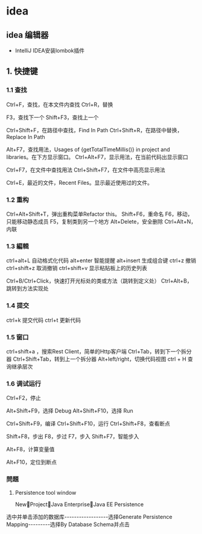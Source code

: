 # idea

## idea 编辑器

* IntelliJ IDEA安装lombok插件

## 1. 快捷键

### 1.1 查找

Ctrl+F，查找，在本文件内查找 Ctrl+R，替换

F3，查找下一个 Shift+F3，查找上一个

Ctrl+Shift+F，在路径中查找，Find In Path Ctrl+Shift+R，在路径中替换，Replace In Path

Alt+F7，查找用法，Usages of {getTotalTimeMillis\(\)} in project and libraries。在下方显示窗口。 Ctrl+Alt+F7，显示用法，在当前代码出显示窗口

Ctrl+F7，在文件中查找用法 Ctrl+Shift+F7，在文件中高亮显示用法

Ctrl+E，最近的文件，Recent Files。显示最近使用过的文件。

### 1.2 重构

Ctrl+Alt+Shift+T，弹出重构菜单Refactor this。 Shift+F6，重命名 F6，移动，只能移动静态成员 F5，复制类到另一个地方 Alt+Delete，安全删除 Ctrl+Alt+N，内联

### 1.3 編輯

ctrl+alt+L 自动格式化代码 alt+enter 智能提醒 alt+insert 生成组合键 ctrl+z 撤销 ctrl+shift+z 取消撤销 ctrl+shift+v 显示粘贴板上的历史列表

Ctrl+B/Ctrl+Click，快速打开光标处的类或方法（跳转到定义处） Ctrl+Alt+B，跳转到方法实现处

### 1.4 提交

ctrl+k 提交代码 ctrl+t 更新代码

### 1.5 窗口

ctrl+shift+a ，搜索Rest Client，简单的Http客户端 Ctrl+Tab，转到下一个拆分器 Ctrl+Shift+Tab，转到上一个拆分器 Alt+left/right，切换代码视图 ctrl + H 查询继承层次

### 1.6 调试运行

Ctrl+F2，停止

Alt+Shift+F9，选择 Debug Alt+Shift+F10，选择 Run

Ctrl+Shift+F9，编译 Ctrl+Shift+F10，运行 Ctrl+Shift+F8，查看断点

Shift+F8，步出 F8，步过 F7，步入 Shift+F7，智能步入

Alt+F8，计算变量值

Alt+F10，定位到断点

### 問題

1. Persistence tool window

   NewProjectJava EnterpriseJava EE Persistence

选中并单击添加的数据库------------------选择Generate Persistence Mapping---------选择By Database Schema并点击

